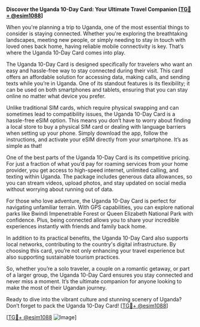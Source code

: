 **Discover the Uganda 10-Day Card: Your Ultimate Travel Companion [[TG💪+ @esim1088](https://t.me/s/esim1088)]**

When you're planning a trip to Uganda, one of the most essential things to consider is staying connected. Whether you're exploring the breathtaking landscapes, meeting new people, or simply needing to stay in touch with loved ones back home, having reliable mobile connectivity is key. That’s where the Uganda 10-Day Card comes into play.

The Uganda 10-Day Card is designed specifically for travelers who want an easy and hassle-free way to stay connected during their visit. This card offers an affordable solution for accessing data, making calls, and sending texts while you’re in Uganda. One of its standout features is its flexibility; it can be used on both smartphones and tablets, ensuring that you can stay online no matter what device you prefer.

Unlike traditional SIM cards, which require physical swapping and can sometimes lead to compatibility issues, the Uganda 10-Day Card is a hassle-free eSIM option. This means you don’t have to worry about finding a local store to buy a physical SIM card or dealing with language barriers when setting up your phone. Simply download the app, follow the instructions, and activate your eSIM directly from your smartphone. It’s as simple as that!

One of the best parts of the Uganda 10-Day Card is its competitive pricing. For just a fraction of what you’d pay for roaming services from your home provider, you get access to high-speed internet, unlimited calling, and texting within Uganda. The package includes generous data allowances, so you can stream videos, upload photos, and stay updated on social media without worrying about running out of data.

For those who love adventure, the Uganda 10-Day Card is perfect for navigating unfamiliar terrain. With GPS capabilities, you can explore national parks like Bwindi Impenetrable Forest or Queen Elizabeth National Park with confidence. Plus, being connected allows you to share your incredible experiences instantly with friends and family back home.

In addition to its practical benefits, the Uganda 10-Day Card also supports local networks, contributing to the country's digital infrastructure. By choosing this card, you’re not only enhancing your travel experience but also supporting sustainable tourism practices.

So, whether you’re a solo traveler, a couple on a romantic getaway, or part of a larger group, the Uganda 10-Day Card ensures you stay connected and never miss a moment. It’s the ultimate companion for anyone looking to make the most of their Ugandan journey.

Ready to dive into the vibrant culture and stunning scenery of Uganda? Don’t forget to pack the Uganda 10-Day Card! [[TG💪+ @esim1088](https://t.me/s/esim1088)]

[[TG💪+ @esim1088](https://t.me/s/esim1088) ![Image](https://i.postimg.cc/Y0z9fWf4/image.png)]